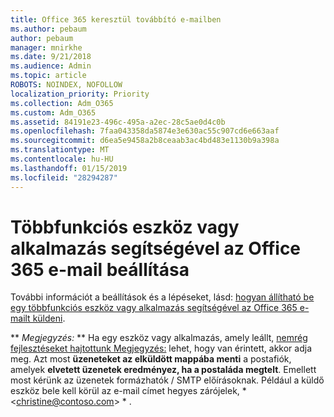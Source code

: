 ```yaml
---
title: Office 365 keresztül továbbító e-mailben
ms.author: pebaum
author: pebaum
manager: mnirkhe
ms.date: 9/21/2018
ms.audience: Admin
ms.topic: article
ROBOTS: NOINDEX, NOFOLLOW
localization_priority: Priority
ms.collection: Adm_O365
ms.custom: Adm_O365
ms.assetid: 84191e23-496c-495a-a2ec-28c5ae0d4c0b
ms.openlocfilehash: 7faa043358da5874e3e630ac55c907cd6e663aaf
ms.sourcegitcommit: d6ea5e9458a2b8ceaab3ac4bd483e1130b9a398a
ms.translationtype: MT
ms.contentlocale: hu-HU
ms.lasthandoff: 01/15/2019
ms.locfileid: "28294287"
---
```

# <a name="set-up-a-multifunction-device-or-application-to-send-email-using-office-365"></a>Többfunkciós eszköz vagy alkalmazás segítségével az Office 365 e-mail beállítása

További információt a beállítások és a lépéseket, lásd: [hogyan állítható be egy többfunkciós eszköz vagy alkalmazás segítségével az Office 365 e-mailt küldeni](https://support.office.com/article/69f58e99-c550-4274-ad18-c805d654b4c4).
  
 ** *Megjegyzés:* ** Ha egy eszköz vagy alkalmazás, amely leállt, [nemrég fejlesztéseket hajtottunk Megjegyzés:](https://support.microsoft.com/help/4458479/) lehet, hogy van érintett, akkor adja meg. Azt most **üzeneteket az elküldött mappába menti** a postafiók, amelyek **elvetett üzenetek eredményez, ha a postaláda megtelt**. Emellett most kérünk az üzenetek formázhatók / SMTP előírásoknak. Például a küldő eszköz bele kell körül az e-mail címet hegyes zárójelek, * \<christine@contoso.com\> * . 
  

